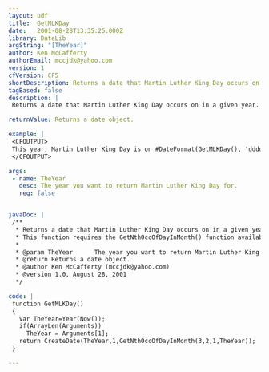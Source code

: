 ```yaml
---
layout: udf
title:  GetMLKDay
date:   2001-08-28T13:35:25.000Z
library: DateLib
argString: "[TheYear]"
author: Ken McCafferty
authorEmail: mccjdk@yahoo.com
version: 1
cfVersion: CF5
shortDescription: Returns a date that Martin Luther King Day occurs on in a given year.
tagBased: false
description: |
 Returns a date that Martin Luther King Day occurs on in a given year.  If no year is specified, defaults to the current year.

returnValue: Returns a date object.

example: |
 <CFOUTPUT>
 This year, Martin Luther King Day is on #DateFormat(GetMLKDay(), 'dddd, mmm dd')#.
 </CFOUTPUT>

args:
 - name: TheYear
   desc: The year you want to return Martin Luther King Day for.
   req: false


javaDoc: |
 /**
  * Returns a date that Martin Luther King Day occurs on in a given year.
  * This function requires the GetNthOccOfDayInMonth() function available from the DateLib library. Minor modifications by Rob Brooks-Bilson (rbils@amkor.com)
  * 
  * @param TheYear      The year you want to return Martin Luther King Day for. 
  * @return Returns a date object. 
  * @author Ken McCafferty (mccjdk@yahoo.com) 
  * @version 1.0, August 28, 2001 
  */

code: |
 function GetMLKDay() 
 {
   Var TheYear=Year(Now());
   if(ArrayLen(Arguments)) 
     TheYear = Arguments[1];
   return CreateDate(TheYear,1,GetNthOccOfDayInMonth(3,2,1,TheYear));
 }

---
```


